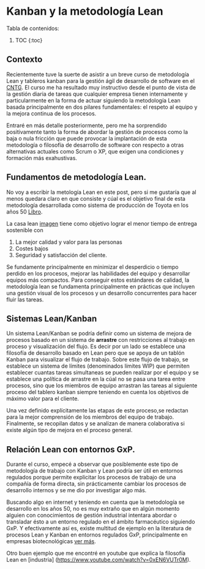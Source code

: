 # Kanban y la metodología Lean

Tabla de contenidos:

1. TOC
{:toc}

## Contexto

Recientemente tuve la suerte de asistir a un breve curso de metodología Lean y tableros kanban para la gestión ágil de desarrollo de software en el [CNTG](https://emprego.xunta.es/cntxes-pro/es/web/cntg/cursos;jsessionid=b2b97f7afea4c73589749cf61275?p_p_id=busquedaAF_WAR_cntxesuidefinicionportlet&p_p_lifecycle=2&p_p_state=normal&p_p_mode=view&p_p_resource_id=4&p_p_cacheability=cacheLevelPage&p_p_col_id=column-1&p_p_col_count=1&_busquedaAF_WAR_cntxesuidefinicionportlet_idEdicion=465800&_busquedaAF_WAR_cntxesuidefinicionportlet_timestamp=Sun+Aug+04+05%3A48%3A00+GMT+2019&_busquedaAF_WAR_cntxesuidefinicionportlet_title-detalle=true&_busquedaAF_WAR_cntxesuidefinicionportlet_jspPage=%2Fhtml%2FactividadesFormativas%2Fvisualize%2FvisualizeEdicionPublic.jsp).
El curso me ha resultado muy instructivo desde el punto de vista de la gestión diaria de tareas que cualquier empresa tienen internamente
y particularmente en la forma de actuar siguiendo la metodología Lean basada principalmente en dos pilares fundamentales: el respeto al equipo y la mejora continua de los procesos.

Entraré en más detalle posteriormente, pero me ha sorprendido positivamente tanto la forma de abordar la gestión de procesos como la baja o nula fricción que puede provocar la implantación de esta metodología o filosofía de desarrollo de software con respecto a otras alternativas actuales como Scrum o XP, que exigen una condiciones y formación más exahustivas.


## Fundamentos de metodología Lean.

No voy a escribir la metología Lean en este post, pero si me gustaría que al menos quedara claro en que consiste y cúal es el objetivo final de esta metodología desarrollada como sistema de producción de Toyota en los años 50 [Libro](https://www.amazon.es/Taiichi-Ohnos-Workplace-Management-Ohno/dp/0071808019).

La casa lean [imagen](https://www.scrummanager.net/bok/images/c/c4/Casa_lean.jpg) tiene como objetivo lograr el menor tiempo de entrega sostenible con 

1. La mejor calidad y valor para las personas
2. Costes bajos
3. Seguridad y satisfacción del cliente.

Se fundamente principalmente en minimizar el desperdicio o tiempo perdido en los procesos, mejorar las habilidades del equipo y desarrollar equipos más compactos.
Para conseguir estos estándares de calidad, la metodología lean se fundamenta principalmente en prácticas que incluyen una gestión visual de los procesos y un desarrollo concurrentes para hacer fluir las tareas.


## Sistemas Lean/Kanban

Un sistema Lean/Kanban se podría definir como un sistema de mejora de procesos basado en un sistema de **arrastre** con restricciones al trabajo en proceso y visualización del flujo.
Es decir por un lado se establece una filosofía de desarrollo basado en Lean pero que se apoya de un tablón Kanban para visualizar el flujo de trabajo.
Sobre este flujo de trabajo, se establece un sistema de límites (denominados límites WIP) que permiten establecer cuantas tareas simultaneas se pueden realizar por el equipo y se establece una política de arrastre en la cúal no se pasa una tarea entre procesos, sino que los miembros de equipo arrastran las tareas al siguiente proceso del tablero kanban siempre teniendo en cuenta los objetivos de máximo valor para el cliente.

Una vez definido explícitamente las etapas de este proceso,se redactan para la mejor comprensión de los miembros del equipo de trabajo. Finalmente, se recopilan datos y se analizan de manera colaborativa si existe algún tipo de mejora en el proceso general.

 
## Relación Lean con entornos GxP.

Durante el curso, empecé a observar que posiblemente este tipo de metodología de trabajo con Kanban y Lean podría ser útil en entornos regulados porque permite explicitar los procesos de trabajo de una compañía de forma directa, sin prácticamente cambiar los procesos de desarrollo internos y se me dio por investigar algo más. 

Buscando algo en internet y teniendo en cuenta que la metodología se desarrollo en los años 50, no es muy extraño que en algún momento alguien con conocimientos de gestión industrial intentara abordar o transladar ésto a un entorno regulado en el ámbito farmacéutico siguiendo GxP. Y efectivamente así es, existe multitud de ejemplo en la literatura de procesos Lean y Kanban en entornos regulados GxP, principalmente en empresas biotecnológicas [ver más](https://www.elsevier.com/books/lean-biomanufacturing/smart/978-1-907568-78-7).

Otro buen ejemplo que me encontré en youtube que explica la filosofía Lean en [industria] (https://www.youtube.com/watch?v=0xEN6VUTr0M). 

 
